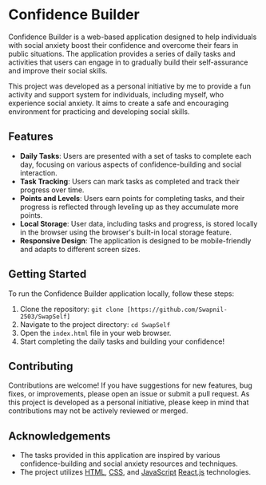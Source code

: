 # Confidence Builder

Confidence Builder is a web-based application designed to help individuals with social anxiety boost their confidence and overcome their fears in public situations. The application provides a series of daily tasks and activities that users can engage in to gradually build their self-assurance and improve their social skills.

This project was developed as a personal initiative by me to provide a fun activity and support system for individuals, including myself, who experience social anxiety. It aims to create a safe and encouraging environment for practicing and developing social skills.

## Features

- **Daily Tasks**: Users are presented with a set of tasks to complete each day, focusing on various aspects of confidence-building and social interaction.
- **Task Tracking**: Users can mark tasks as completed and track their progress over time.
- **Points and Levels**: Users earn points for completing tasks, and their progress is reflected through leveling up as they accumulate more points.
- **Local Storage**: User data, including tasks and progress, is stored locally in the browser using the browser's built-in local storage feature.
- **Responsive Design**: The application is designed to be mobile-friendly and adapts to different screen sizes.

## Getting Started

To run the Confidence Builder application locally, follow these steps:

1. Clone the repository: `git clone [https://github.com/Swapnil-2503/SwapSelf]`
2. Navigate to the project directory: `cd SwapSelf`
3. Open the `index.html` file in your web browser.
4. Start completing the daily tasks and building your confidence!

## Contributing

Contributions are welcome! If you have suggestions for new features, bug fixes, or improvements, please open an issue or submit a pull request. As this project is developed as a personal initiative, please keep in mind that contributions may not be actively reviewed or merged.

## Acknowledgements

- The tasks provided in this application are inspired by various confidence-building and social anxiety resources and techniques.
- The project utilizes [HTML](https://developer.mozilla.org/en-US/docs/Web/HTML), [CSS](https://developer.mozilla.org/en-US/docs/Web/CSS), and [JavaScript](https://developer.mozilla.org/en-US/docs/Web/JavaScript) [React.js](https://reactjs.org) technologies.


